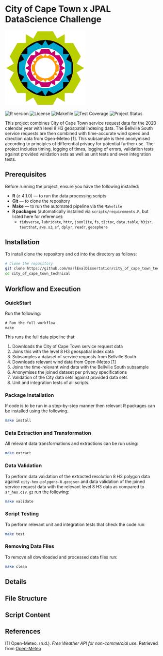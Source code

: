 # City of Cape Town x JPAL DataScience Challenge

<img src="img/city_emblem.png" alt="City Logo"/>

![R version](https://img.shields.io/badge/R-≥%204.1.0-blue?logo=r)
![License](https://img.shields.io/badge/license-MIT-green)
![Makefile](https://img.shields.io/badge/built%20with-Make-blue)
![Test Coverage](https://img.shields.io/badge/tests-passing-brightgreen)
![Project Status](https://img.shields.io/badge/status-active-success)

This project combines City of Cape Town service request data for the 2020 calendar year with level 8 H3 geospatial indexing data. 
The Bellville South service requests are then combined with time-accurate wind speed and direction data from Open-Meteo [1]. This subsample is then anonymised according to principles of differential privacy for potential further use.
The project includes timing, logging of times, logging of errors, validation tests against provided validation sets as well as unit tests and even integration tests.

## Prerequisites

Before running the project, ensure you have the following installed:

- **R** (≥ 4.1.0) — to run the data processing scripts  
- **Git** — to clone the repository  
- **Make** — to run the automated pipeline via the `Makefile`  
- **R packages** (automatically installed via `scripts/requirements.R`, but listed here for reference):
  - `tidyverse`, `lubridate`, `httr`, `jsonlite`, `fs`, `tictoc`, `data.table`, `h3jsr`, `testthat`, `aws.s3`, `sf`, `dplyr`, `readr`, `geosphere`


## Installation

To install clone the repository and cd into the directory as follows:

``` bash
# Clone the repository
git clone https://github.com/marlEvalDissertation/city_of_cape_town_technical.git
cd city_of_cape_town_technical
```

## Workflow and Execution

### QuickStart

Run the following:

```
# Run the full workflow
make
```

This runs the full data pipeline that:

1. Downloads the City of Cape Town service request data
2. Joins this with the level 8 H3 geospatial index data
3. Subsamples a dataset of service requests from Bellville South
4. Downloads relevant wind data from Open-Meteo [1]
5. Joins the time-relevant wind data with the Bellville South subsample
6. Anonymises the joined dataset per privacy specifications
7. Validation of the City data sets against provided data sets
8. Unit and integration tests of all scripts.

### Package Installation

If code is to be run in a step-by-step manner then relevant R packages can be installed using the following.

``` bash
make install
```

### Data Extraction and Transformation

All relevant data transformations and extractions can be run using:

``` bash
make extract
```

### Data Validation

To perform data validation of the extracted resolution 8 H3 polygon data against `city-hex-polygons-8.geojson` and data validation of the joined service request data with the relevant level 8 H3 data as compared to `sr_hex.csv.gz` run the following:

``` bash
make validate
```
### Script Testing

To perform relevant unit and integration tests that check the code run:

``` bash
make test
```

### Removing Data Files

To remove all downloaded and processed data files run:

``` bash
make clean
```
## Details

## File Structure

## Script Content

## References

[1] Open-Meteo. (n.d.). *Free Weather API for non-commercial use*. Retrieved from [Open-Meteo](https://open-meteo.com/)